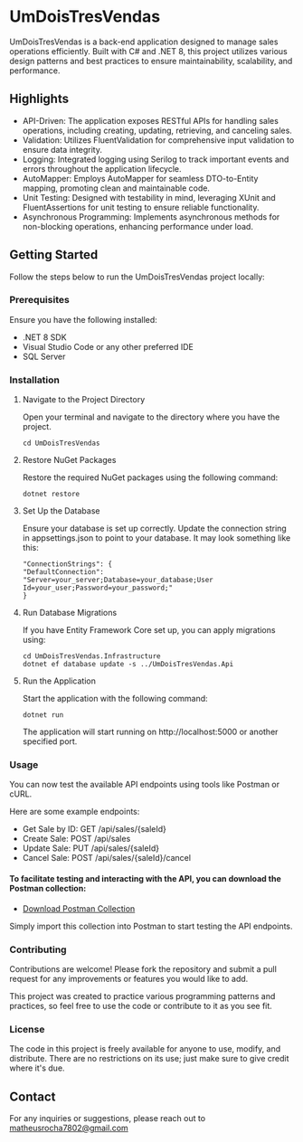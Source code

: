 # UmDoisTresVendas

UmDoisTresVendas is a back-end application designed to manage sales operations efficiently. Built with C# and .NET 8, this project utilizes various design patterns and best practices to ensure maintainability, scalability, and performance.

## Highlights

- API-Driven: The application exposes RESTful APIs for handling sales operations, including creating, updating, retrieving, and canceling sales.
- Validation: Utilizes FluentValidation for comprehensive input validation to ensure data integrity.
- Logging: Integrated logging using Serilog to track important events and errors throughout the application lifecycle.
- AutoMapper: Employs AutoMapper for seamless DTO-to-Entity mapping, promoting clean and maintainable code.
- Unit Testing: Designed with testability in mind, leveraging XUnit and FluentAssertions for unit testing to ensure reliable functionality.
- Asynchronous Programming: Implements asynchronous methods for non-blocking operations, enhancing performance under load.

## Getting Started

Follow the steps below to run the UmDoisTresVendas project locally:

### Prerequisites

Ensure you have the following installed:

- .NET 8 SDK
- Visual Studio Code or any other preferred IDE
- SQL Server

### Installation

1. Navigate to the Project Directory

   Open your terminal and navigate to the directory where you have the project.

   ```
   cd UmDoisTresVendas
   ```

2. Restore NuGet Packages

   Restore the required NuGet packages using the following command:

   ```
   dotnet restore
   ```

3. Set Up the Database

   Ensure your database is set up correctly. Update the connection string in appsettings.json to point to your database. It may look something like this:

   ```
   "ConnectionStrings": {
   "DefaultConnection": "Server=your_server;Database=your_database;User Id=your_user;Password=your_password;"
   }
   ```

4. Run Database Migrations

   If you have Entity Framework Core set up, you can apply migrations using:

   ```
   cd UmDoisTresVendas.Infrastructure
   dotnet ef database update -s ../UmDoisTresVendas.Api
   ```

5. Run the Application

   Start the application with the following command:

   ```
   dotnet run
   ```

   The application will start running on http://localhost:5000 or another specified port.

### Usage

You can now test the available API endpoints using tools like Postman or cURL.

Here are some example endpoints:

- Get Sale by ID: GET /api/sales/{saleId}
- Create Sale: POST /api/sales
- Update Sale: PUT /api/sales/{saleId}
- Cancel Sale: POST /api/sales/{saleId}/cancel

#### To facilitate testing and interacting with the API, you can download the Postman collection:

- [Download Postman Collection](./Docs/123Vendas.postman_collection.json)

Simply import this collection into Postman to start testing the API endpoints.

### Contributing

Contributions are welcome! Please fork the repository and submit a pull request for any improvements or features you would like to add.

This project was created to practice various programming patterns and practices, so feel free to use the code or contribute to it as you see fit.

### License

The code in this project is freely available for anyone to use, modify, and distribute. There are no restrictions on its use; just make sure to give credit where it's due.

## Contact

For any inquiries or suggestions, please reach out to matheusrocha7802@gmail.com
